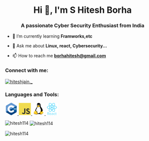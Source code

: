 <h1 align="center">Hi 👋, I'm S Hitesh Borha</h1>
<h3 align="center">A passionate Cyber Security Enthusiast from India</h3>

- 🌱 I’m currently learning **Framworks,etc**

- 💬 Ask me about **Linux, react, Cybersecurity...**

- 📫 How to reach me **borhahitesh@gmail.com**

<h3 align="left">Connect with me:</h3>
<p align="left">
<a href="https://instagram.com/hiteshjain._" target="blank"><img align="center" src="https://raw.githubusercontent.com/rahuldkjain/github-profile-readme-generator/master/src/images/icons/Social/instagram.svg" alt="hiteshjain._" height="30" width="40" /></a>
</p>

<h3 align="left">Languages and Tools:</h3>
<p align="left"> <a href="https://www.w3schools.com/cpp/" target="_blank" rel="noreferrer"> <img src="https://raw.githubusercontent.com/devicons/devicon/master/icons/cplusplus/cplusplus-original.svg" alt="cplusplus" width="40" height="40"/> </a> <a href="https://developer.mozilla.org/en-US/docs/Web/JavaScript" target="_blank" rel="noreferrer"> <img src="https://raw.githubusercontent.com/devicons/devicon/master/icons/javascript/javascript-original.svg" alt="javascript" width="40" height="40"/> </a> <a href="https://www.linux.org/" target="_blank" rel="noreferrer"> <img src="https://raw.githubusercontent.com/devicons/devicon/master/icons/linux/linux-original.svg" alt="linux" width="40" height="40"/> </a> <a href="https://reactjs.org/" target="_blank" rel="noreferrer"> <img src="https://raw.githubusercontent.com/devicons/devicon/master/icons/react/react-original-wordmark.svg" alt="react" width="40" height="40"/> </a> </p>

<p><img align="left" src="https://github-readme-stats.vercel.app/api/top-langs?username=hitesh114&show_icons=true&locale=en&layout=compact" alt="hitesh114" /></p>

<p>&nbsp;<img align="center" src="https://github-readme-stats.vercel.app/api?username=hitesh114&show_icons=true&locale=en" alt="hitesh114" /></p>

<p><img align="center" src="https://github-readme-streak-stats.herokuapp.com/?user=hitesh114&" alt="hitesh114" /></p>
